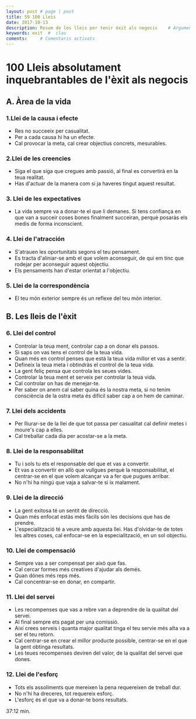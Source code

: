 ```yaml
---
layout: post # page | post
title: 59 100 Lleis
date: 2017-10-13 
description: Resum de les lleis per tenir èxit als negocis    # Argument
keywords: exit  #  clau
coments:     # Comentaris activats
---
```


# 100 Lleis absolutament inquebrantables de l'èxit als negocis #

## A.  Àrea de la vida ##

### 1.Llei de la causa i efecte ###

- Res no succeeix per casualitat.
- Per a cada causa hi ha un efecte.
- Cal provocar la meta, cal crear objectius concrets, mesurables.

### 2.Llei de les creencies ###

- Siga el que siga que cregues amb passió, al final es convertirà en la teua realitat.
- Has d'actuar de la manera com si ja haveres tingut aquest resultat.

### 3. Llei de les expectatives ###

- La vida sempre va a donar-te el que li demanes. Si tens confiança en que van a succeir coses bones finalment succeiran, perquè posaràs els medis de forma inconscient.

### 4. Llei de l'atracción ###

- S'atrauen les oportunitats segons el teu pensament.
- Es tracta d'aliniar-se amb el que volem aconseguir, de qui em tinc que rodejar per aconseguir aquest objectiu.
- Els pensaments han d'estar orientat a l'objectiu.

### 5. Llei de la correspondència ###

- El teu món exterior sempre és un reflexe del teu món interior.

## B. Les lleis de l'èxit  ##

### 6. Llei del control ###

- Controlar la teua ment, controlar cap a on donar els passos.
- Si saps on vas tens el control de la teua vida.
- Quan més en control penses que està la teua vida millor et vas a sentir.
- Defineix la teua meta i obtindràs el control de la teua vida.
- La gent feliç pensa que controla les seues vides.
- Controlar la teua ment et serveix per controlar la teua vida.
- Cal controlar on has de menejar-te.
- Per saber on anem cal saber quina és la nostra meta, si no tenim consciència de la ostra meta és difícil saber cap a on hem de caminar.

### 7. Llei dels accidents ###

- Per lliurar-se de la llei de que tot passa per casualitat cal definir metes i moure's cap a elles.
- Cal treballar cada dia per acostar-se a la meta.

### 8. Llei de la responsabilitat ###

- Tu i sols tu ets el responsable del que et vas a convertir.
- Et vas a convertir en allò que vullgues perquè la responsabilitat, el centrar-se en el que volem alcançar va a fer que pugues arribar.
- No n'hi ha ningú que vaja a salvar-te si ix malament.

### 9. Llei de la direcció ###

- La gent exitosa té un sentit de direcció.
- Quan més enfocat estàs més fàcils són les decisions que has de prendre.
- L'especialització té a veure amb aquesta llei. Has d'olvidar-te de totes les altres coses, cal enfocar-se en la especialització, en un sol objectiu.

### 10. Llei de compensació ###

- Sempre vas a ser compensat per això que fas.
- Cal cercar formes més creatives d'ajudar als demés.
- Quan dónes més reps més.
- Cal concentrar-se en donar, en compartir.

### 11. Llei del servei ###

- Les recompenses que vas a rebre van a deprendre de la qualitat del servei.
- Al final sempre ets pagat per una comissió.
- Així crees serveis i quanta major qualitat tinga el teu servie més alta va a ser el teu retorn.
- Cal centrar-se en crear el millor producte possible, centrar-se en el que la gent obtinga resultats.
- Les teues recompenses deviren del valor, de la qualitat del servei que dones.

### 12. Llei de l'esforç ###

- Tots els assoliments que mereixen la pena requereixen de treball dur.
- No n'hi ha dreceres, tot requereix esforç.
- L'esforç és el que va a donar-te bons resultats.

37:12 min.
